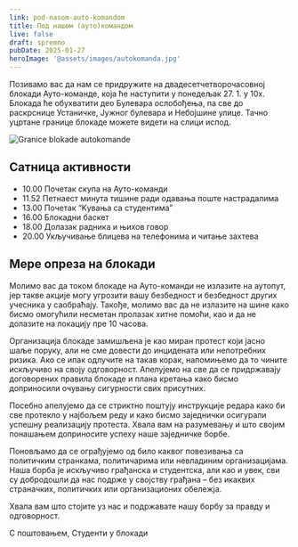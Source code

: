 ```yaml
---
link: pod-nasom-auto-komandom
title: Под нашом (ауто)командом
live: false
draft: spremno
pubDate: 2025-01-27
heroImage: '@assets/images/autokomanda.jpg'
---
```

Позивамо вас да нам се придружите на двадесетчетворочасовној блокади Ауто-команде, која ће наступити у понедељак 27. 1. у 10х. Блокада ће обухватити део Булевара ослобођења, па све до раскрснице Устаничке, Јужног булевара и Небојшине улице. Тачно уцртане границе блокаде можете видети на слици испод.

![Granice blokade autokomande](@assets/images/autokomanda-granice.png "Titl")

## Сатница активности

- 10.00 Почетак скупа на Ауто-команди
- 11.52 Петнаест минута тишине ради одавања поште настрадалима
- 13.00 Почетак “Kувања са студентима”
- 16.00 Блокадни баскет
- 18.00 Долазак радника и њихов говор
- 20.00 Укључивање блицева на телефонима и читање захтева

## Мере опреза на блокади

Молимо вас да током блокаде на Ауто-команди не излазите на аутопут, јер такве акције могу угрозити вашу безбедност и безбедност других учесника у саобраћају. Такође, молимо вас да не излазите на шине како бисмо омогућили несметан пролазак хитне помоћи, као и да не долазите на локацију пре 10 часова.

Организација блокаде замишљена је као миран протест који јасно шаље поруку, али не сме довести до инцидената или непотребних ризика. Ако се ипак одлучите на такав корак, напомињемо да то чините искључиво на своју одговорност. Апелујемо на све да се придржавају договорених правила блокаде и плана кретања како бисмо доприносили очувању сигурности свих присутних.

Посебно апелујемо да се стриктно поштују инструкције редара како би све протекло у најбољем реду и како бисмо заједнички осигурали успешну реализацију протеста. Хвала вам на разумевању и што својим понашањем доприносите успеху наше заједничке борбе.

Поновљамо да се ограђујемо од било каквог повезивања са политичким странкама, политичарима или невладиним организацијама. Наша борба је искључиво грађанска и студентска, али као и увек, сви су добродошли да нас подрже у својству грађана – без икаквих страначких, политичких или организационих обележја.

Хвала вам што стојите уз нас и подржавате нашу борбу за правду и одговорност.

С поштовањем,
Студенти у блокади
